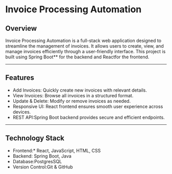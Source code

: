 # Invoice Processing Automation

## Overview
Invoice Processing Automation is a full-stack web application designed to streamline the management of invoices. It allows users to create, view, and manage invoices efficiently through a user-friendly interface. This project is built using Spring Boot** for the backend and Reactfor the frontend.

---

## Features
- Add Invoices: Quickly create new invoices with relevant details.
- View Invoices: Browse all invoices in a structured format.
- Update & Delete: Modify or remove invoices as needed.
- Responsive UI: React frontend ensures smooth user experience across devices.
- REST API:Spring Boot backend provides secure and efficient endpoints.

---

## Technology Stack
- Frontend:* React, JavaScript, HTML, CSS
- Backend: Spring Boot, Java
- Database:PostgresSQL
- Version Control:Git & GitHub

